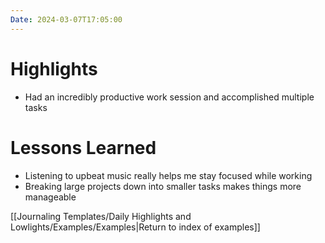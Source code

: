 ```yaml
---
Date: 2024-03-07T17:05:00
---
```


# Highlights

- Had an incredibly productive work session and accomplished multiple tasks

# Lessons Learned

- Listening to upbeat music really helps me stay focused while working
- Breaking large projects down into smaller tasks makes things more manageable

[[Journaling Templates/Daily Highlights and Lowlights/Examples/Examples|Return to index of examples]]